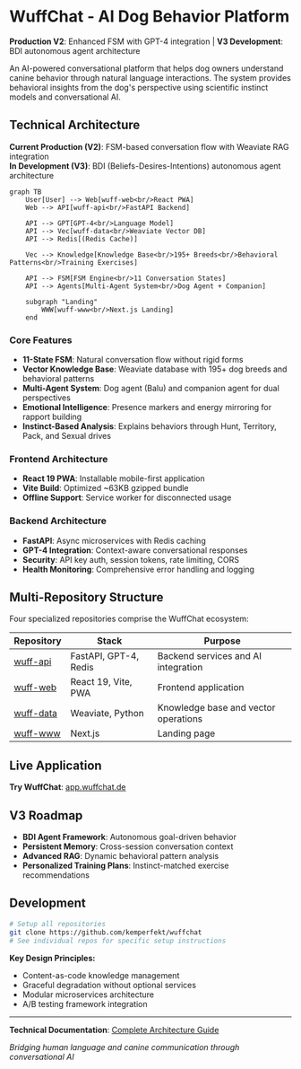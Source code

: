 # WuffChat - AI Dog Behavior Platform

**Production V2**: Enhanced FSM with GPT-4 integration | **V3 Development**: BDI autonomous agent architecture

An AI-powered conversational platform that helps dog owners understand canine behavior through natural language interactions. The system provides behavioral insights from the dog's perspective using scientific instinct models and conversational AI.

## Technical Architecture

**Current Production (V2)**: FSM-based conversation flow with Weaviate RAG integration  
**In Development (V3)**: BDI (Beliefs-Desires-Intentions) autonomous agent architecture

```mermaid
graph TB
    User[User] --> Web[wuff-web<br/>React PWA]
    Web --> API[wuff-api<br/>FastAPI Backend]
    
    API --> GPT[GPT-4<br/>Language Model]
    API --> Vec[wuff-data<br/>Weaviate Vector DB]
    API --> Redis[(Redis Cache)]
    
    Vec --> Knowledge[Knowledge Base<br/>195+ Breeds<br/>Behavioral Patterns<br/>Training Exercises]
    
    API --> FSM[FSM Engine<br/>11 Conversation States]
    API --> Agents[Multi-Agent System<br/>Dog Agent + Companion]
    
    subgraph "Landing"
        WWW[wuff-www<br/>Next.js Landing]
    end
```

### Core Features
- **11-State FSM**: Natural conversation flow without rigid forms
- **Vector Knowledge Base**: Weaviate database with 195+ dog breeds and behavioral patterns
- **Multi-Agent System**: Dog agent (Balu) and companion agent for dual perspectives
- **Emotional Intelligence**: Presence markers and energy mirroring for rapport building
- **Instinct-Based Analysis**: Explains behaviors through Hunt, Territory, Pack, and Sexual drives

### Frontend Architecture
- **React 19 PWA**: Installable mobile-first application
- **Vite Build**: Optimized ~63KB gzipped bundle
- **Offline Support**: Service worker for disconnected usage

### Backend Architecture  
- **FastAPI**: Async microservices with Redis caching
- **GPT-4 Integration**: Context-aware conversational responses
- **Security**: API key auth, session tokens, rate limiting, CORS
- **Health Monitoring**: Comprehensive error handling and logging

## Multi-Repository Structure

Four specialized repositories comprise the WuffChat ecosystem:

| Repository | Stack | Purpose |
|------------|-------|---------|
| [wuff-api](https://github.com/kemperfekt/wuff-api) | FastAPI, GPT-4, Redis | Backend services and AI integration |
| [wuff-web](https://github.com/kemperfekt/wuff-web) | React 19, Vite, PWA | Frontend application |
| [wuff-data](https://github.com/kemperfekt/wuff-data) | Weaviate, Python | Knowledge base and vector operations |
| [wuff-www](https://github.com/kemperfekt/wuff-www) | Next.js | Landing page |

## Live Application

**Try WuffChat**: [app.wuffchat.de](https://app.wuffchat.de)

## V3 Roadmap

- **BDI Agent Framework**: Autonomous goal-driven behavior
- **Persistent Memory**: Cross-session conversation context
- **Advanced RAG**: Dynamic behavioral pattern analysis
- **Personalized Training Plans**: Instinct-matched exercise recommendations

## Development

```bash
# Setup all repositories
git clone https://github.com/kemperfekt/wuffchat
# See individual repos for specific setup instructions
```

**Key Design Principles:**
- Content-as-code knowledge management
- Graceful degradation without optional services
- Modular microservices architecture
- A/B testing framework integration

---

**Technical Documentation**: [Complete Architecture Guide](https://github.com/kemperfekt/dogbot)

*Bridging human language and canine communication through conversational AI*
